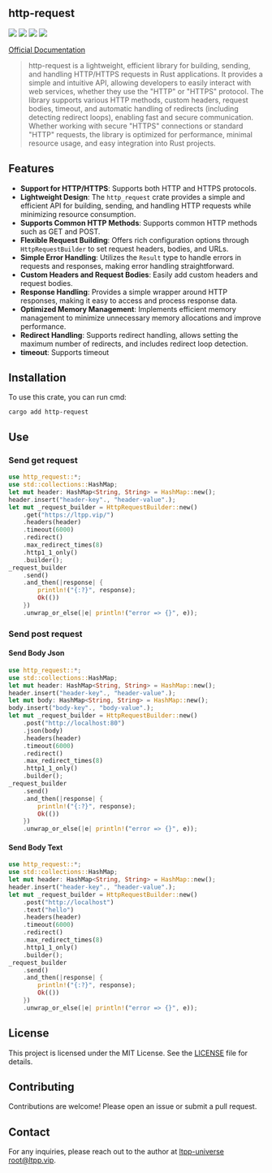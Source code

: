 ## http-request

[![](https://img.shields.io/crates/v/http-request.svg)](https://crates.io/crates/http-request)
[![](https://docs.rs/http-request/badge.svg)](https://docs.rs/http-request)
[![](https://img.shields.io/crates/l/http-request.svg)](./LICENSE)
[![](https://github.com/ltpp-universe/http-request/workflows/Rust/badge.svg)](https://github.com/ltpp-universe/http-request/actions?query=workflow:Rust)

[Official Documentation](https://docs.ltpp.vip/HTTP-REQUEST/)

> http-request is a lightweight, efficient library for building, sending, and handling HTTP/HTTPS requests in Rust applications. It provides a simple and intuitive API, allowing developers to easily interact with web services, whether they use the "HTTP" or "HTTPS" protocol. The library supports various HTTP methods, custom headers, request bodies, timeout, and automatic handling of redirects (including detecting redirect loops), enabling fast and secure communication. Whether working with secure "HTTPS" connections or standard "HTTP" requests, the library is optimized for performance, minimal resource usage, and easy integration into Rust projects.

## Features

- **Support for HTTP/HTTPS**: Supports both HTTP and HTTPS protocols.
- **Lightweight Design**: The `http_request` crate provides a simple and efficient API for building, sending, and handling HTTP requests while minimizing resource consumption.
- **Supports Common HTTP Methods**: Supports common HTTP methods such as GET and POST.
- **Flexible Request Building**: Offers rich configuration options through `HttpRequestBuilder` to set request headers, bodies, and URLs.
- **Simple Error Handling**: Utilizes the `Result` type to handle errors in requests and responses, making error handling straightforward.
- **Custom Headers and Request Bodies**: Easily add custom headers and request bodies.
- **Response Handling**: Provides a simple wrapper around HTTP responses, making it easy to access and process response data.
- **Optimized Memory Management**: Implements efficient memory management to minimize unnecessary memory allocations and improve performance.
- **Redirect Handling**: Supports redirect handling, allows setting the maximum number of redirects, and includes redirect loop detection.
- **timeout**: Supports timeout

## Installation

To use this crate, you can run cmd:

```shell
cargo add http-request
```

## Use

### Send get request

```rs
use http_request::*;
use std::collections::HashMap;
let mut header: HashMap<String, String> = HashMap::new();
header.insert("header-key"., "header-value".);
let mut _request_builder = HttpRequestBuilder::new()
    .get("https://ltpp.vip/")
    .headers(header)
    .timeout(6000)
    .redirect()
    .max_redirect_times(8)
    .http1_1_only()
    .builder();
_request_builder
    .send()
    .and_then(|response| {
        println!("{:?}", response);
        Ok(())
    })
    .unwrap_or_else(|e| println!("error => {}", e));
```

### Send post request

#### Send Body Json

```rs
use http_request::*;
use std::collections::HashMap;
let mut header: HashMap<String, String> = HashMap::new();
header.insert("header-key"., "header-value".);
let mut body: HashMap<String, String> = HashMap::new();
body.insert("body-key"., "body-value".);
let mut _request_builder = HttpRequestBuilder::new()
    .post("http://localhost:80")
    .json(body)
    .headers(header)
    .timeout(6000)
    .redirect()
    .max_redirect_times(8)
    .http1_1_only()
    .builder();
_request_builder
    .send()
    .and_then(|response| {
        println!("{:?}", response);
        Ok(())
    })
    .unwrap_or_else(|e| println!("error => {}", e));
```

#### Send Body Text

```rs
use http_request::*;
use std::collections::HashMap;
let mut header: HashMap<String, String> = HashMap::new();
header.insert("header-key"., "header-value".);
let mut _request_builder = HttpRequestBuilder::new()
    .post("http://localhost")
    .text("hello")
    .headers(header)
    .timeout(6000)
    .redirect()
    .max_redirect_times(8)
    .http1_1_only()
    .builder();
_request_builder
    .send()
    .and_then(|response| {
        println!("{:?}", response);
        Ok(())
    })
    .unwrap_or_else(|e| println!("error => {}", e));
```

## License

This project is licensed under the MIT License. See the [LICENSE](LICENSE) file for details.

## Contributing

Contributions are welcome! Please open an issue or submit a pull request.

## Contact

For any inquiries, please reach out to the author at [ltpp-universe <root@ltpp.vip>](mailto:root@ltpp.vip).
